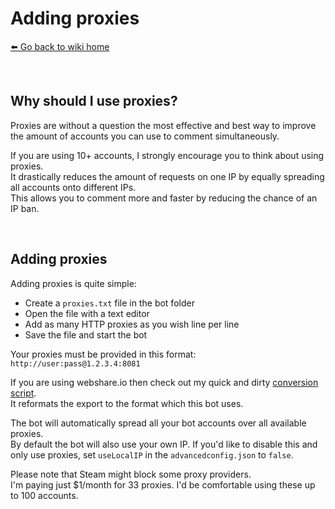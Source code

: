 # Adding proxies
[⬅️ Go back to wiki home](./#readme)

&nbsp;

## Why should I use proxies?
Proxies are without a question the most effective and best way to improve the amount of accounts you can use to comment simultaneously.  

If you are using 10+ accounts, I strongly encourage you to think about using proxies.  
It drastically reduces the amount of requests on one IP by equally spreading all accounts onto different IPs.  
This allows you to comment more and faster by reducing the chance of an IP ban.  

&nbsp;

## Adding proxies
Adding proxies is quite simple:  
- Create a `proxies.txt` file in the bot folder  
- Open the file with a text editor  
- Add as many HTTP proxies as you wish line per line  
- Save the file and start the bot  
  
Your proxies must be provided in this format: `http://user:pass@1.2.3.4:8081`  

If you are using webshare.io then check out my quick and dirty [conversion script](https://github.com/3urobeat/webshare-proxies-file-converter).  
It reformats the export to the format which this bot uses.

The bot will automatically spread all your bot accounts over all available proxies.  
By default the bot will also use your own IP. If you'd like to disable this and only use proxies, set `useLocalIP` in the `advancedconfig.json` to `false`.

Please note that Steam might block some proxy providers.  
I'm paying just $1/month for 33 proxies. I'd be comfortable using these up to 100 accounts.
